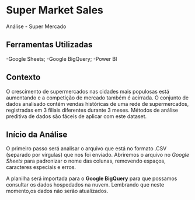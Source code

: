 # Super Market Sales
 Análise - Super Mercado

## Ferramentas Utilizadas

-Google Sheets;
-Google BigQuery;
-Power BI

## Contexto
O crescimento de supermercados nas cidades mais populosas está aumentando e a competição de mercado também é acirrada. 
O conjunto de dados analisado contém vendas históricas de uma rede de supermercados, registradas em 3 filiais diferentes durante 3 meses.
Métodos de análise preditiva de dados são fáceis de aplicar com este dataset.

## Início da Análise

O primeiro passo será analisar o arquivo que está no formato .CSV (separado por vírgulas) que nos foi enviado.
Abriremos o arquivo no *Google Sheets* para padronizar o nome das colunas, removendo espaços, caracteres especiais e erros.

A planilha será importada para o **Google BigQuery** para que possamos consultar os dados hospedados na nuvem.
Lembrando que neste momento,os dados não serão atualizados.